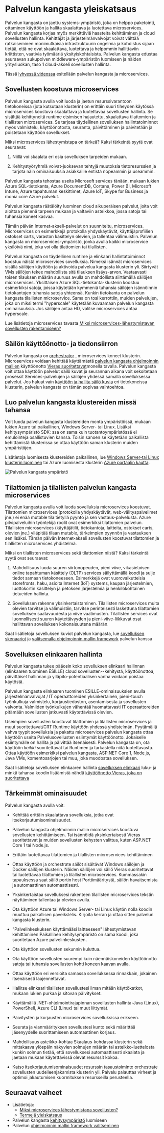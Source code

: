<properties
   pageTitle="Yleistä palvelun kangasta | Microsoft Azure"
   description="Yleiskatsaus palvelun kangasta, jossa sovellusten koostuvat asteikko sekä toimintakykyyn on monta microservices. Palvelun kangasta on jaettu systems-ympäristö luodaan skaalattava, luotettavia ja hallita helposti pilveen sovellukset"
   services="service-fabric"
   documentationCenter=".net"
   authors="msfussell"
   manager="timlt"
   editor="masnider"/>

<tags
   ms.service="service-fabric"
   ms.devlang="dotnet"
   ms.topic="article"
   ms.tgt_pltfrm="NA"
   ms.workload="NA"
   ms.date="10/22/2016"
   ms.author="mfussell"/>

# <a name="overview-of-service-fabric"></a>Palvelun kangasta yleiskatsaus
Palvelun kangasta on jaettu systems-ympäristö, joka on helppo paketointi, ottaminen käyttöön ja hallita skaalattava ja luotettava microservices. Palvelun kangasta korjaa myös merkittäviä haasteita kehittäminen ja cloud sovellusten hallinta. Kehittäjät ja järjestelmänvalvojat voivat välttää ratkaiseminen monimutkaisia infrastruktuurin ongelmia ja kohdistus sijaan tietää, että ne ovat skaalattava, luotettava ja helpommin hallittaviin kriittisten, vaativia työmääriä yksityiskohtaisista. Palvelun kangasta edustaa seuraavan sukupolven middleware-ympäristön luomiseen ja näiden yritysluokan, taso 1 cloud-akseli sovellusten hallinta.

Tässä [lyhyessä videossa](https://aka.ms/servicefabricvideo) esitellään palvelun kangasta ja microservices.


## <a name="applications-composed-of-microservices"></a>Sovellusten koostuva microservices
Palvelun kangasta avulla voit luoda ja jaetun resurssivarantoon tietokoneissa (jota kutsutaan klusterin) on erittäin suuri tiheyden käytössä microservices koostuva skaalattava ja luotettavaa sovellusten hallinta. Se sisältää kehittyneitä runtime etsimisen hajautettu, skaalattava tilattomien ja tilallisten microservices. Se tarjoaa täydellinen sovelluksen hallintatoiminnot myös valmistelu, käyttöönotosta, seuranta, päivittäminen ja päivitetään ja poistetaan käyttöön sovellukset.

Miksi microservices lähestymistapa on tärkeä? Kaksi tärkeintä syytä ovat seuraavat:

1. Niillä voi skaalata eri osia sovelluksen tarpeiden mukaan.

2. Kehitystyöryhmiä voivat-juoksevan tehtyjä muutoksia tietoresurssien ja tarjota näin ominaisuuksia asiakkaille entistä nopeammin ja useammin.

Palvelun kangasta tehostaa useita Microsoft services tänään, mukaan lukien Azure SQL-tietokanta, Azure DocumentDB, Cortana, Power BI, Microsoft Intune, Azure tapahtuman keskittimet, Azure IoT, Skype for Business ja monia core Azure palvelut.

Palvelun kangasta räätälöity luominen cloud alkuperäisen palvelut, joita voit aloittaa pienenä tarpeen mukaan ja valtaviin asteikkoa, jossa satoja tai tuhansia koneet kasvaa.

Tämän päivän Internet-akseli-palvelut on suunniteltu, microservices. Microservices on esimerkkejä protokolla yhdyskäytävät, käyttäjäprofiilien ostokset carts, varaston käsittelyn olevien, ja tallentaa välimuistiin. Palvelun kangasta on microservices-ympäristö, jonka avulla kaikki microservice yksilöivä nimi, joka voi olla tilattomien tai tilallisten.

Palvelun kangasta on täydellinen runtime ja elinkaari hallintatoiminnot koostuu näistä microservices sovelluksia. Nimeksi isännät microservices sisällä säilöjen käyttöön ja aktivoida palvelua kangasta klusterin yli. Siirtyvät VMs säilöjen tekee mahdollista sitä tilauksen lisäys-arvon. Vastaavasti toisen tilauksen määrän suuruus avulla on mahdollista siirtämällä säilöjen microservices. Yksittäisen Azure SQL-tietokanta-klusterin koostuu esimerkiksi satoja, joissa käytetään kymmeniä tuhansia säilöjen isännöinnin tietokantojen tuhansia satoja yhteensä. Kunkin tietokanta on palvelun kangasta tilallisten microservice. Sama on tosi kerrottiin, muiden palvelujen, joka on miksi termi "hyperscale" käytetään kuvaamaan palvelun kangasta ominaisuuksia. Jos säilöjen antaa HD, valitse microservices antaa hyperscale.

Lue lisätietoja microservices tavasta [Miksi microservices-lähestymistavan sovellusten rakentamiseen?](service-fabric-overview-microservices.md)

## <a name="container-deployment-and-orchestration"></a>Säilön käyttöönotto- ja tiedonsiirron
Palvelun kangasta on [orchestrator](service-fabric-cluster-resource-manager-introduction.md) , microservices koneet klusterin. Microservices voidaan kehittää käyttämästä [palvelun kangasta ohjelmoinnin mallien](service-fabric-choose-framework.md) käyttöönotto [Vieras suoritettavat](service-fabric-deploy-existing-app.md)monella tavalla. Palvelun kangasta voit ottaa käyttöön palvelut säilö kuvat ja seurannan aikana voit sekoitetaan prosessit Services-palvelujen ja säilöjen yhdessä samalla sovelluksessa palvelut. Jos haluat vain [käyttöön ja hallita säilö kuvia](service-fabric-containers-overview.md) eri tietokoneissa klusterin, palvelun kangasta on tämän sopivaa vaihtoehtoa.


## <a name="create-service-fabric-clusters-anywhere"></a>Luo palvelun kangasta klustereiden missä tahansa
Voit luoda palvelun kangasta klustereiden monta ympäristöissä, mukaan lukien Azure tai paikallinen, Windows Server- tai Linux. Lisäksi kehitysympäristö SDK: ssa on sama kuin tuotantoympäristössä ei emulointeja osallistuvien kanssa. Toisin sanoen se käytetään paikallista kehittämistä klusterissa se ottaa käyttöön saman klusterin muiden ympäristöjen.

Lisätietoja luomisesta klustereiden paikallinen, lue [Windows Server-tai Linux klusterin luominen](service-fabric-deploy-anywhere.md) tai Azure luomisesta klusterin [Azure portaalin kautta](service-fabric-cluster-creation-via-portal.md).

![Palvelun kangasta ympäristö][Image1]

## <a name="stateless-and-stateful-service-fabric-microservices"></a>Tilattomien ja tilallisten palvelun kangasta microservices

Palvelun kangasta avulla voit luoda sovelluksia microservices koostuvat. Tilattomien microservices (protokolla yhdyskäytävät, web-välityspalvelimet jne.) ei enää mutable tila tietyllä pyyntö ja sen vastaus-palvelusta. Azure pilvipalveluihin työntekijä roolit ovat esimerkiksi tilattomien palvelun. Tilallisten microservices (käyttäjätilit, tietokantoja, laitteita, ostokset carts, olevien jne.) ylläpitää tilaan mutable, tärkeimpien pyynnön ja vastauksen sen lisäksi. Tämän päivän Internet-akseli sovellusten koostuvat tilattomien ja tilallisten microservices yhdistelmä.

Miksi on tilallisten microservices sekä tilattomien niistä? Kaksi tärkeintä syytä ovat seuraavat:

1. Mahdollisuus luoda suuren siirtonopeuden, pieni viive, vikasietoisen online tapahtuman käsittely (OLTP) services säilyttämällä koodi ja sulje tiedot samaan tietokoneeseen. Esimerkkejä ovat vuorovaikutteisia storefronts, haku, asioita Internet (IoT) systems, kaupan järjestelmien, luottokortin käsittelyn ja petoksen järjestelmiä ja henkilökohtainen tietueiden hallinta.

2. Sovelluksen rakenne yksinkertaistaminen. Tilallisten microservices muita olevien tarvitse ja välimuistiin, tarvitse perinteisesti laskettuna tilattomien sovelluksen saatavuudesta ja viive vaatimusten. Tilallisten services ovat luonnollisesti suuren käytettävyyden ja pieni-viive-liikkuvat osat hallittavan sovelluksen kokonaisuutena määrän.

Saat lisätietoja sovelluksen kuviot palvelun kangasta, lue [sovelluksen skenaariot](service-fabric-application-scenarios.md) ja [valitsemalla ohjelmoinnin mallin framework](service-fabric-choose-framework.md) palvelun kanssa

## <a name="application-lifecycle-management"></a>Sovelluksen elinkaaren hallinta
Palvelun kangasta tukee pääosin koko sovelluksen elinkaari hallinnan (elinkaaren tuominen ESILLE) cloud sovellusten--kehitystä, käyttöönottoa, päivittäiset hallinnan ja ylläpito-potentiaalisen vanha voidaan poistaa käytöstä.

Palvelun kangasta elinkaaren tuominen ESILLE-ominaisuuksien avulla järjestelmänvalvojat / IT operaattoreiden yksinkertainen, pieni-touch työnkulkuja valmistelu, korjaustiedoston, asentamisesta ja sovellusten valvonta. Valmiiden työnkulkujen vähentää huomattavasti IT operaattoreiden pitämään sovellusten jatkuvasti käytettävissä olevien.

Useimpien sovellusten koostuvat tilattomien ja tilallisten microservices ja muut suoritettavat/CRT Runtime käyttöön yhdessä yhdistelmän. Pyytämällä vahva tyypit sovelluksia ja pakattu microservices palvelun kangasta ottaa käyttöön useita Palvelusovellusten esiintymät käyttöönotto. Jokaiselle esiintymälle on hallita ja päivittää itsenäisesti. Palvelun kangasta on, ota käyttöön *kaikki* suoritettavat tai Runtimen ja tarkastella niitä luotettavasta. Ottaa käyttöön esimerkiksi palvelun kangasta, ASP.NET Core 1, Node.js, Java VMs, komentosarjojen tai muu, joka muodostaa sovelluksen.

Saat lisätietoja sovelluksen elinkaaren hallinta [sovelluksen elinkaari](service-fabric-application-lifecycle.md) luku- ja minkä tahansa koodin lisäämistä nähdä [käyttöönotto Vieras, joka on suoritettava](service-fabric-deploy-existing-app.md)

## <a name="key-capabilities"></a>Tärkeimmät ominaisuudet
Palvelun kangasta avulla voit:

- Kehittää erittäin skaalattava sovelluksia, jotka ovat itsekorjautumisominaisuudet.

- Palvelun kangasta ohjelmoinnin mallin microservices koostuva sovellusten kehittämiseen. Tai isännöidä yksinkertaisesti Vieras suoritettavat ja muiden sovellusten kehysten valittua, kuten ASP.NET Core 1 tai Node.js.

- Erittäin luotettavaa tilattomien ja tilallisten microservices kehittäminen

- Ottaa käyttöön ja orchestrate säilöt sisältävät Windows säilöjen ja Docker säilöjen klusterin. Näiden säilöjen voi säilö Vieras suoritettavat tai luotettavaa tilattomien ja tilallisten microservices.  Kummassakin tapauksessa saat säilö portin host Porttimääritystä, säilön havaitsemista ja automaattinen automaattisesti.

- Yksinkertaistaa sovelluksesi rakenteen tilallisten microservices tekstin näyttäminen tallentaa ja olevien avulla.

- Ota käyttöön Azure tai Windows Server- tai Linux käytön nolla koodin muuttuu paikallisen paveikslėlis. Kirjoita kerran ja ottaa sitten palvelun kangasta klusterin.

- "Palvelinkeskuksen käyttämääsi laitteeseen" lähestymistavan kehittäminen Paikallinen kehitysympäristö on sama koodi, joka suoritetaan Azure palvelinkeskusten.

- Ota käyttöön sovellusten sekunnin kuluttua.

- Ota käyttöön sovellusten suurempi kuin näennäiskoneiden käyttöönotto satoja tai tuhansia sovellusten kohti koneen kaavan avulla.

- Ottaa käyttöön eri versioita samassa sovelluksessa rinnakkain, jokainen itsenäisesti laajennettavat.

- Hallitse elinkaari tilallisten sovellustesi ilman mitään käyttökatkot, mukaan lukien purkaa ja sitovan päivitykset.

- Käyttämällä .NET-ohjelmointirajapinnan sovellusten hallinta-Java (Linux), PowerShell, Azure CLI (Linux) tai muut liittymät.

- Päivitysten ja korjausten microservices sovelluksissa erikseen.

- Seurata ja vianmäärityksen sovellustesi kunto sekä määrittää jäsenyydelle suorittamiseen automaattinen korjaus.

- Mahdollisuus asteikko-kohtaa Skaalaus-kohdassa klusterin sekä mittakaava ylöspäin näkyvien solmujen määrän tai asteikko-luettelosta kunkin solmun tietää, että sovelluksesi automaattisesti skaalata ja jaetaan mukaan käytettävissä olevat resurssit kokoa.

- Katso itsekorjautumisominaisuudet resurssin tasaustoiminto orchestrate sovellusten uudelleenjakamista klusterin yli. Palvelu palauttaa virheet ja optimoi jakautumisen kuormituksen resursseilla perusteella.

<!--Every topic should have next steps and links to the next logical set of content to keep the customer engaged-->
## <a name="next-steps"></a>Seuraavat vaiheet

* Lisätietoja:
    * [Miksi microservices lähestymistapa sovellusten?](service-fabric-overview-microservices.md)
    * [Termejä yleiskatsaus](service-fabric-technical-overview.md)
* Palvelun kangasta [kehitysympäristö](service-fabric-get-started.md) luomiseen  
* Palvelun [ohjelmoinnin mallin framework valitseminen](service-fabric-choose-framework.md)

[Image1]: media/service-fabric-overview/Service-Fabric-Overview.png

